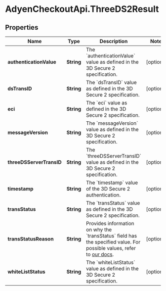 # AdyenCheckoutApi.ThreeDS2Result

## Properties

Name | Type | Description | Notes
------------ | ------------- | ------------- | -------------
**authenticationValue** | **String** | The &#x60;authenticationValue&#x60; value as defined in the 3D Secure 2 specification. | [optional] 
**dsTransID** | **String** | The &#x60;dsTransID&#x60; value as defined in the 3D Secure 2 specification. | [optional] 
**eci** | **String** | The &#x60;eci&#x60; value as defined in the 3D Secure 2 specification. | [optional] 
**messageVersion** | **String** | The &#x60;messageVersion&#x60; value as defined in the 3D Secure 2 specification. | [optional] 
**threeDSServerTransID** | **String** | The &#x60;threeDSServerTransID&#x60; value as defined in the 3D Secure 2 specification. | [optional] 
**timestamp** | **String** | The &#x60;timestamp&#x60; value of the 3D Secure 2 authentication. | [optional] 
**transStatus** | **String** | The &#x60;transStatus&#x60; value as defined in the 3D Secure 2 specification. | [optional] 
**transStatusReason** | **String** | Provides information on why the &#x60;transStatus&#x60; field has the specified value. For possible values, refer to [our docs](https://docs.adyen.com/online-payments/3d-secure/api-reference#possible-transstatusreason-values). | [optional] 
**whiteListStatus** | **String** | The &#x60;whiteListStatus&#x60; value as defined in the 3D Secure 2 specification. | [optional] 


